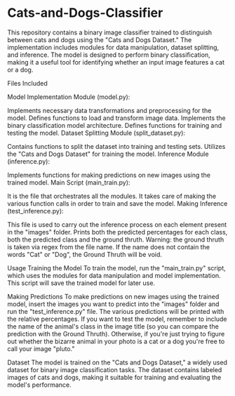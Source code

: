 # Cats-and-Dogs-Classifier

This repository contains a binary image classifier trained to distinguish between cats and dogs using the "Cats and Dogs Dataset." The implementation includes modules for data manipulation, dataset splitting, and inference. The model is designed to perform binary classification, making it a useful tool for identifying whether an input image features a cat or a dog.

Files Included

Model Implementation Module (model.py):

Implements necessary data transformations and preprocessing for the model.
Defines functions to load and transform image data.
Implements the binary classification model architecture.
Defines functions for training and testing the model.
Dataset Splitting Module (split_dataset.py):

Contains functions to split the dataset into training and testing sets.
Utilizes the "Cats and Dogs Dataset" for training the model.
Inference Module (inference.py):

Implements functions for making predictions on new images using the trained model.
Main Script (main_train.py):

It is the file that orchestrates all the modules. 
It takes care of making the various function calls in order to train and save the model.
Making Inference (test_inference.py):

This file is used to carry out the inference process on each element present in the "images" folder. 
Prints both the predicted percentages for each class, both the predicted class and the ground thruth. 
Warning: the ground thruth is taken via regex from the file name. 
If the name does not contain the words "Cat" or "Dog", the Ground Thruth will be void.


Usage
Training the Model
To train the model, run the "main_train.py" script, which uses the modules for data manipulation and model implementation. This script will save the trained model for later use.

Making Predictions
To make predictions on new images using the trained model, insert the images you want to predict into the "images" folder and run the "test_inference.py" file. 
The various predictions will be printed with the relative percentages. 
If you want to test the model, remember to include the name of the animal's class in the image title (so you can compare the prediction with the Ground Thruth).
Otherwise, if you're just trying to figure out whether the bizarre animal in your photo is a cat or a dog you're free to call your image "pluto."

Dataset
The model is trained on the "Cats and Dogs Dataset," a widely used dataset for binary image classification tasks. The dataset contains labeled images of cats and dogs, making it suitable for training and evaluating the model's performance.







